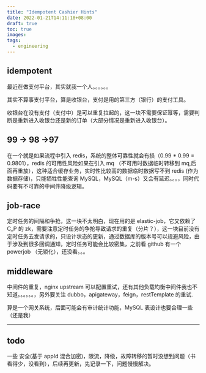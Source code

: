 ```yaml
---
title: "Idempotent Cashier Hints"
date: 2022-01-21T14:11:18+08:00
draft: true
toc: true
images:
tags: 
  - engineering
---
```


## idempotent

最近在做支付平台，其实就我一个人。。。。。。

其实不算事支付平台，算是收银台，支付是用的第三方（银行）的支付工具。

收银台在没有支付（支付中）是可以重复拉起的，这一块不需要保证幂等，需要判断是重新进入收银台还是新的订单（大部分情况是重新进入收银台）。

## 99 -> 98 ->97

在一个就是如果流程中引入 redis，系统的整体可靠性就会有损（0.99 * 0.99 = 0.9801），redis 的可用性风险如果在引入 mq （不可用时数据临时转移到 mq,后面再重放），这种适合缓存业务，实时性比较高的数据临时数据写不到 redis (作为数据存储)，只能牺牲性能查询 MySQL，MySQL（m-s）又会有延迟。。。，同时代码要有不可靠的中间件降级逻辑。

## job-race

定时任务的间隔和争抢，这一块不太明白，现在用的是 elastic-job，它又依赖了 C_P 的 zk，需要注意定时任务的争抢导致请求的重复（分片？），这一块目前没有定时任务去发请求的，只设计状态的更新，通过数据库的版本号可以规避风险，由于涉及到很多回调通知，定时任务可能会比较密集，之前看 github 有一个 powerjob （无锁化），还没看。。。

## middleware

中间件的重复，nginx upstream 可以配置重试，还有其他负载均衡中间件我也不知道。。。。。。，另外要关注 dubbo，apigateway，feign，restTemplate 的重试. 

算是一个网关系统，后面可能会有审计统计功能，MySQL 表设计也要合理一些（还是我）

------



## todo

一些 安全(基于 appId 混合加密)，限流，降级，故障转移的暂时没想到问题（书看得少，没看到），后续再更新，先记录一下，问题慢慢解决。
